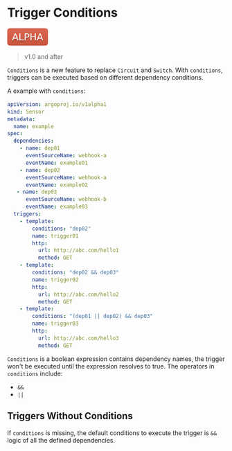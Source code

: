 # Trigger Conditions

![alpha](assets/alpha.svg)

> v1.0 and after

`Conditions` is a new feature to replace `Circuit` and `Switch`. With
`conditions`, triggers can be executed based on different dependency conditions.

A example with `conditions`:

```yaml
apiVersion: argoproj.io/v1alpha1
kind: Sensor
metadata:
  name: example
spec:
  dependencies:
    - name: dep01
      eventSourceName: webhook-a
      eventName: example01
    - name: dep02
      eventSourceName: webhook-a
      eventName: example02
   - name: dep03
      eventSourceName: webhook-b
      eventName: example03
  triggers:
    - template:
        conditions: "dep02"
        name: trigger01
        http:
          url: http://abc.com/hello1
          method: GET
    - template:
        conditions: "dep02 && dep03"
        name: trigger02
        http:
          url: http://abc.com/hello2
          method: GET
    - template:
        conditions: "(dep01 || dep02) && dep03"
        name: trigger03
        http:
          url: http://abc.com/hello3
          method: GET
```

`Conditions` is a boolean expression contains dependency names, the trigger
won't be executed until the expression resolves to true. The operators in
`conditions` include:

- `&&`
- `||`

## Triggers Without Conditions

If `conditions` is missing, the default conditions to execute the trigger is
`&&` logic of all the defined dependencies.
